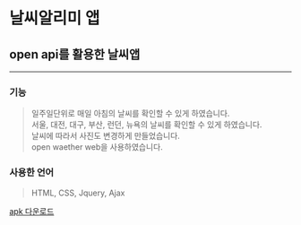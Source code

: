 # 날씨알리미 앱
## open api를 활용한 날씨앱
----------------------------------------------------------------------------------------------------
### 기능
>일주일단위로 매일 아침의 날씨를 확인할 수 있게 하였습니다.    
>서울, 대전, 대구, 부산, 런던, 뉴욕의 날씨를 확인할 수 있게 하였습니다.    
>날씨에 따라서 사진도 변경하게 만들었습니다.     
>open waether web을 사용하였습니다.       

### 사용한 언어
>HTML, CSS, Jquery, Ajax

[apk 다운로드](https://github.com/hyekyeong123/weather/raw/master/weather.apk)

